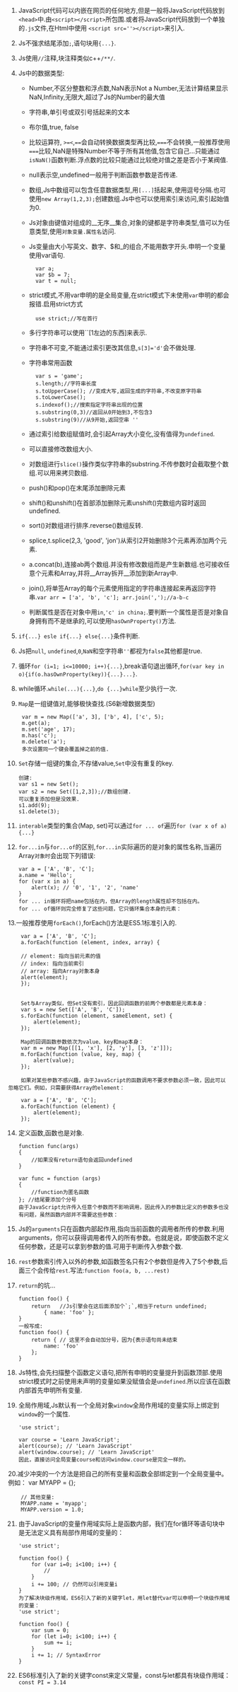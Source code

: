 1. JavaScript代码可以内嵌在网页的任何地方,但是一般将JavaScript代码放到`<head>`中.由`<script></script>`所包围.或者将JavaScript代码放到一个单独的`.js`文件,在Html中使用 `<script src=''></script>`来引入.
2. Js不强求结尾添加`;`,语句块用`{...}`.
3. Js使用`//`注释,块注释类似c++`/**/`.
4. Js中的数据类型:
	- Number,不区分整数和浮点数,NaN表示Not a Number,无法计算结果显示NaN,Infinity,无限大,超过了Js的Number的最大值
	- 字符串,单引号或双引号括起来的文本
	- 布尔值,true, false
	- 比较运算符, `>=<`,`==`会自动转换数据类型再比较,`===`不会转换,一般推荐使用`===`比较,NaN是特殊Number不等于所有其他值,包含它自己...只能通过`isNaN()`函数判断.浮点数的比较只能通过比较绝对值之差是否小于某阀值.
	- null表示空,undefined一般用于判断函数参数是否传递.
	- 数组,Js中数组可以包含任意数据类型,用`[...]`括起来,使用逗号分隔.也可使用`new Array(1,2,3);`创建数组.Js中也可以使用索引来访问,索引起始值为0.
	- Js对象由键值对组成的__无序__集合,对象的键都是字符串类型,值可以为任意类型,使用`对象变量.属性名`访问.
	- Js变量由大小写英文、数字、$和_的组合,不能用数字开头.申明一个变量使用var语句.

			var a;
			var $b = 7;
			var t = null;
			
	- strict模式,不用var申明的是全局变量,在strict模式下未使用`var`申明的都会报错.启用strict方式

			use strict;//写在首行
	- 多行字符串可以使用``[1左边的东西]来表示.
	- 字符串不可变,不能通过索引更改其信息,`s[3]='d'`会不做处理.
	- 字符串常用函数

			var s = 'game';
			s.length;//字符串长度
			s.toUpperCase(); //变成大写,返回生成的字符串,不改变原字符串
			s.toLowerCase();
			s.indexof();//搜索指定字符串出现的位置
			s.substring(0,3)//返回从0开始到3,不包含3
			s.substring(9)//从9开始,返回空串 ''
	- 通过索引给数组赋值时,会引起Array大小变化,没有值得为`undefined`.
	- 可以直接修改数组大小.
	- 对数组进行`slice()`操作类似字符串的substring.不传参数时会截取整个数组.可以用来拷贝数组.
	- push()和pop()在末尾添加删除元素
	- shift()和unshift()在首部添加删除元素unshift()完数组内容时返回 undefined.
	- sort()对数组进行排序.reverse()数组反转.
	- splice,t.splice(2,3, 'good', 'jon')从索引2开始删除3个元素再添加两个元素.
	- a.concat(b),连接ab两个数组.并没有修改数组而是产生新数组.也可接收任意个元素和Array,并将__Array拆开__添加到新Array中.
	- join(),将单签Array的每个元素使用指定的字符串连接起来再返回字符串.`var arr = ['a', 'b', 'c']; arr.join(',');//a-b-c`
	- 判断属性是否在对象中用`in`,`'c' in china;`.要判断一个属性是否是对象自身拥有而不是继承的,可以使用`hasOwnProperty()`方法.
5. `if{...} esle if{...} else{...}`条件判断.
6. Js把`null`, `undefined`,`0`,`NaN`和空字符串`''`都视为`false`其他都是true.
7. 循环`for (i=1; i<=10000; i++){...}`,break语句退出循环,`for(var key in o){if(o.hasOwnProperty(key)){...}...}`.
8. while循环.`while(...){...}`,`do {...}while`至少执行一次.
9. `Map`是一组键值对,能够极快查找.(S6新增数据类型)

		var m = new Map(['a', 3], ['b', 4], ['c', 5);
		m.get(a);
		m.set('age', 17);
		m.has('c');
		m.delete('a');
		多次设置同一个键会覆盖掉之前的值.
10. `Set`存储一组键的集合,不存储value,`Set`中没有重复的key.

		创建:
		var s1 = new Set();
		var s2 = new Set([1,2,3]);//数组创建.
		可以重复添加但是没效果.
		s1.add(9);
		s1.delete(3);
11. `interable`类型的集合(Map, set)可以通过`for ... of`遍历`for (var x of a) {...}`
12. `for...in`与`for...of`的区别,`for...in`实际遍历的是对象的属性名称,当遍历Array`对象时`会出现下列错误:

		var a = ['A', 'B', 'C'];
		a.name = 'Hello';
		for (var x in a) {
		    alert(x); // '0', '1', '2', 'name'
		}
		for ... in循环将把name包括在内，但Array的length属性却不包括在内。
		for ... of循环则完全修复了这些问题，它只循环集合本身的元素：
		
13.一般推荐使用`forEach()`,forEach()方法是ES5.1标准引入的.

		var a = ['A', 'B', 'C'];
		a.forEach(function (element, index, array) {

	    // element: 指向当前元素的值
	    // index: 指向当前索引
	    // array: 指向Array对象本身
	    alert(element);
		});
		
		
		Set与Array类似，但Set没有索引，因此回调函数的前两个参数都是元素本身：		
		var s = new Set(['A', 'B', 'C']);
		s.forEach(function (element, sameElement, set) {
		    alert(element);
		});
		
		Map的回调函数参数依次为value、key和map本身：
		var m = new Map([[1, 'x'], [2, 'y'], [3, 'z']]);
		m.forEach(function (value, key, map) {
		    alert(value);
		});
		
		如果对某些参数不感兴趣，由于JavaScript的函数调用不要求参数必须一致，因此可以忽略它们。例如，只需要获得Array的element：
		
		var a = ['A', 'B', 'C'];
		a.forEach(function (element) {
		    alert(element);
		});
		
14. 定义函数,函数也是对象.

		function func(args)
		{
			//如果没有return语句会返回undefined
		}
		
		var func = function (args)
		{
			//function为匿名函数
		}; //结尾要添加个分号
		由于JavaScript允许传入任意个参数而不影响调用，因此传入的参数比定义的参数多也没有问题，虽然函数内部并不需要这些参数：
15. Js的`arguments`只在函数内部起作用,指向当前函数的调用者所传的参数.利用arguments，你可以获得调用者传入的所有参数。也就是说，即使函数不定义任何参数，还是可以拿到参数的值.可用于判断传入参数个数.
16. `rest`参数索引传入以外的参数,如函数签名只有2个参数但是传入了5个参数,后面三个会传给`rest`.写法:`function foo(a, b, ...rest)`
17. `return`的坑...

		function foo() {
		    return   //Js引擎会在这后面添加个`;`,相当于return undefined;
		        { name: 'foo' };
		}
		一般写成:
		function foo() {
		    return { // 这里不会自动加分号，因为{表示语句尚未结束
		        name: 'foo'
		    };
		}

18. Js特性,会先扫描整个函数定义语句,把所有申明的变量提升到函数顶部.使用 strict模式时之前使用未声明的变量如果没赋值会是`undefined`.所以应该在函数内部首先申明所有变量.
19. 全局作用域,Js默认有一个全局对象`window`全局作用域的变量实际上绑定到`window`的一个属性.

		'use strict';
		
		var course = 'Learn JavaScript';
		alert(course); // 'Learn JavaScript'
		alert(window.course); // 'Learn JavaScript'
		因此，直接访问全局变量course和访问window.course是完全一样的。
		
20.减少冲突的一个方法是把自己的所有变量和函数全部绑定到一个全局变量中。例如：
		var MYAPP = {};
		
		// 其他变量:
		MYAPP.name = 'myapp';
		MYAPP.version = 1.0;
		
21. 由于JavaScript的变量作用域实际上是函数内部，我们在for循环等语句块中是无法定义具有局部作用域的变量的：

		'use strict';

		function foo() {
		    for (var i=0; i<100; i++) {
		        //
		    }
		    i += 100; // 仍然可以引用变量i
		}
		为了解决块级作用域，ES6引入了新的关键字let，用let替代var可以申明一个块级作用域的变量：
		'use strict';
		
		function foo() {
		    var sum = 0;
		    for (let i=0; i<100; i++) {
		        sum += i;
		    }
		    i += 1; // SyntaxError
		}
22. ES6标准引入了新的关键字const来定义常量，const与let都具有块级作用域：`const PI = 3.14`